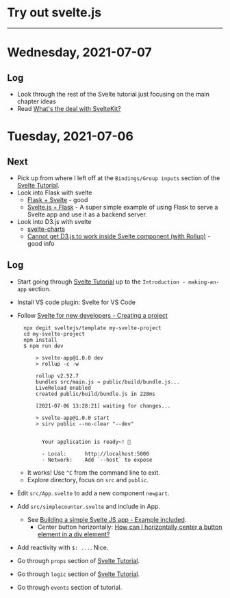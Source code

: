 # Try out svelte.js

---

# Wednesday, 2021-07-07

## Log

- Look through the rest of the Svelte tutorial just focusing on the main chapter ideas
- Read [What's the deal with SvelteKit?](https://svelte.dev/blog/whats-the-deal-with-sveltekit)


# Tuesday, 2021-07-06

## Next

- Pick up from where I left off at the `Bindings/Group inputs` section of the [Svelte Tutorial](https://svelte.dev/tutorial/making-an-app).
- Look into Flask with svelte
    - [Flask + Svelte](https://svelte.dev/tutorial/group-inputs) - good
    - [Svelte.js + Flask](https://github.com/cabreraalex/svelte-flask-example) - 
A super simple example of using Flask to serve a Svelte app and use it as a backend server.
- Look into D3.js with svelte
    - [svelte-charts](https://medium.com/@mbostock/why-you-should-use-d3-ae63c276e958)
    - [Cannot get D3.js to work inside Svelte component (with Rollup)](https://techinplanet.com/cannot-get-d3-js-to-work-inside-svelte-component-with-rollup/) - good info

## Log

- Start going through [Svelte Tutorial](https://svelte.dev/tutorial/making-an-app) up to the `Introduction - making-an-app` section.
- Install VS code plugin: Svelte for VS Code
- Follow [Svelte for new developers - Creating a project](https://svelte.dev/blog/svelte-for-new-developers#Creating_a_project)

        npx degit sveltejs/template my-svelte-project  
        cd my-svelte-project  
        npm install  
        $ npm run dev
            
            > svelte-app@1.0.0 dev
            > rollup -c -w
            
            rollup v2.52.7
            bundles src/main.js → public/build/bundle.js...
            LiveReload enabled
            created public/build/bundle.js in 228ms
            
            [2021-07-06 13:28:21] waiting for changes...
            
            > svelte-app@1.0.0 start
            > sirv public --no-clear "--dev"
            
            
              Your application is ready~! 🚀
            
              - Local:      http://localhost:5000
              - Network:    Add `--host` to expose
              
    - It works! Use `^C` from the command line to exit.
    - Explore directory, focus on `src` and `public`.
- Edit `src/App.svelte` to add a new component `newpart`.
- Add `src/simplecounter.svelte` and include in App.
    - See [Building a simple Svelte JS app - Example included](https://blog.logrocket.com/how-to-build-a-simple-svelte-js-app/).
        - Center button horizontally: [How can I horizontally center a button element in a div element?](https://stackoverflow.com/questions/15300234/how-can-i-horizontally-center-a-button-element-in-a-div-element)
- Add reactivity with `$: ...`. Nice.
- Go through `props` section of [Svelte Tutorial](https://svelte.dev/tutorial/props).
- Go through `logic` section of [Svelte Tutorial](https://svelte.dev/tutorial/logic).
- Go through `events` section of tutorial.

